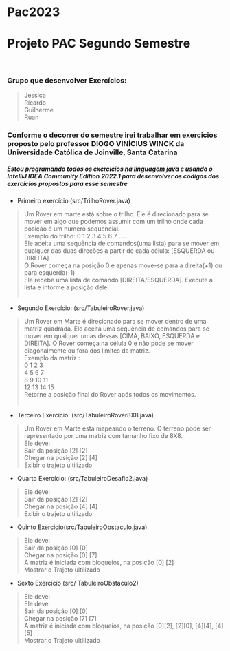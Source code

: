 # Pac2023
<h1>Projeto PAC Segundo Semestre</h1>
<br>
<h3>Grupo que desenvolver Exercícios:</h3>

> Jessica <br>
Ricardo<br>
Guilherme<br>
Ruan<br>

<h3>Conforme o decorrer do semestre irei trabalhar em exercicios proposto pelo professor DIOGO VINÍCIUS WINCK da Universidade Católica de Joinville, Santa Catarina
</h3>
<h5>Estou programando todos os exercicios na linguagem java e usando o IntelliJ IDEA Community Edition 2022.1 para desenvolver os códigos dos exercícios propostos para esse semestre</h5>

- Primeiro exercício:(src/TrilhoRover.java)
> Um Rover em marte está sobre o trilho. Ele é direcionado para se mover em algo que podemos assumir com um trilho onde cada posição é um numero sequencial.<br>
 Exemplo do trilho: 0 1 2 3 4 5 6 7 .......
<br> Ele aceita uma sequência de comandos(uma lista) para se mover em qualquer das duas direções a partir de cada célula: [ESQUERDA ou DIREITA] <br>
O Rover começa na posição 0 e apenas move-se para a direita(+1) ou para esquerda(-1)<br>
Ele recebe uma lista de comando [DIREITA/ESQUERDA]. Execute a lista e informe a posição dele.
<br><br>

- Segundo Exercício: (src/TabuleiroRover.java)

> Um Rover em Marte é direcionado para se mover dentro de uma matriz quadrada. Ele aceita uma sequência de comandos para se mover em qualquer umas dessas [CIMA, BAIXO, ESQUERDA e DIREITA]. O Rover começa na célula 0 e não pode se mover diagonalmente ou fora dos limites da matriz.<br>
Exemplo da matriz : <br>
0  1   2   3 <br>
4  5   6   7 <br>
8  9  10  11 <br>
12 13 14  15 <br>
Retorne a posição final do Rover após todos os movimentos.<br><br>

- Terceiro Exercício: (src/TabuleiroRover8X8.java)

> Um Rover em Marte está mapeando o terreno. O terreno pode ser representado por uma matriz com tamanho fixo de 8X8.<br>
Ele deve: <br>
Sair da posição [2] [2]<br>
Chegar na posição [2] [4]<br>
Exibir o trajeto ultilizado<br>

- Quarto Exercício: (src/TabuleiroDesafio2.java)
> Ele deve:<br>
Sair da posição [2] [2]<br>
Chegar na posição [4] [4]<br>
Exibir o trajeto ultilizado<br>

- Quinto Exercicio(src/TabuleiroObstaculo.java)
> Ele deve: <br>
Sair da posição [0] [0]<br>
Chegar na posição [0] [7]<br>
A matriz é iniciada com bloqueios, na posição [0] [2]<br>
Mostrar o Trajeto ultilizado<br>

- Sexto Exercício (src/ TabuleiroObstaculo2)
> Ele deve:<br>
 Ele deve: <br>
Sair da posição [0] [0]<br>
Chegar na posição [7] [7]<br>
A matriz é iniciada com bloqueios, na posição [0][2], [2][0], [4][4], [4][5]<br>
Mostrar o Trajeto ultilizado<br>










